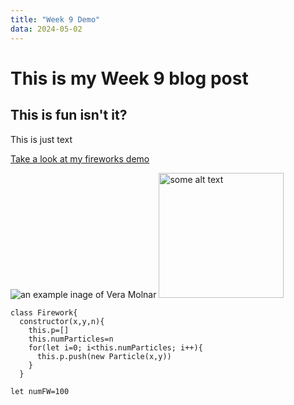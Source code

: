 ```yaml
---
title: "Week 9 Demo"
data: 2024-05-02
---
```

# This is my Week 9 blog post
## This is fun isn't it?

This is just text

[Take a look at my fireworks demo](/My-coding-Blog/codeExperiments/fireworks01/index.html)

![an example inage of Vera Molnar](/My-coding-Blog/images/veraMolnar.png)
<img src="/My-coding-Blog/images/veraMolnar.png" alt="some alt text" width="200">

```
class Firework{
  constructor(x,y,n){
    this.p=[]
    this.numParticles=n
    for(let i=0; i<this.numParticles; i++){
      this.p.push(new Particle(x,y))
    }
  }
```

`let numFW=100`
